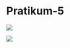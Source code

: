 # Pratikum-5





![](main/SS/2022-11-29.png)













![](main/SS/2022-11-29%20(1).png)








